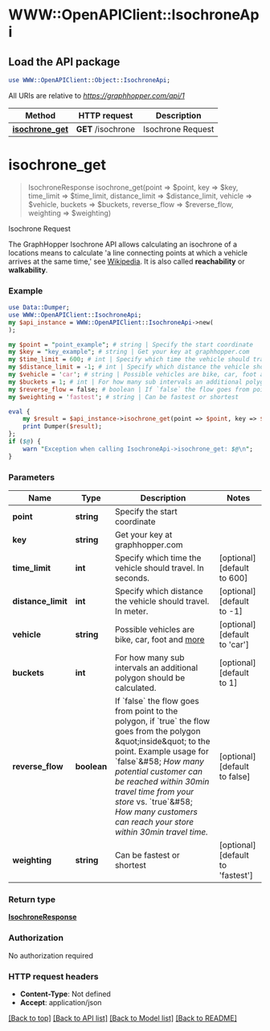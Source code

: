 # WWW::OpenAPIClient::IsochroneApi

## Load the API package
```perl
use WWW::OpenAPIClient::Object::IsochroneApi;
```

All URIs are relative to *https://graphhopper.com/api/1*

Method | HTTP request | Description
------------- | ------------- | -------------
[**isochrone_get**](IsochroneApi.md#isochrone_get) | **GET** /isochrone | Isochrone Request


# **isochrone_get**
> IsochroneResponse isochrone_get(point => $point, key => $key, time_limit => $time_limit, distance_limit => $distance_limit, vehicle => $vehicle, buckets => $buckets, reverse_flow => $reverse_flow, weighting => $weighting)

Isochrone Request

The GraphHopper Isochrone API allows calculating an isochrone of a locations means to calculate 'a line connecting points at which a vehicle arrives at the same time,' see [Wikipedia](http://en.wikipedia.org/wiki/Isochrone_map). It is also called **reachability** or **walkability**. 

### Example 
```perl
use Data::Dumper;
use WWW::OpenAPIClient::IsochroneApi;
my $api_instance = WWW::OpenAPIClient::IsochroneApi->new(
);

my $point = "point_example"; # string | Specify the start coordinate
my $key = "key_example"; # string | Get your key at graphhopper.com
my $time_limit = 600; # int | Specify which time the vehicle should travel. In seconds.
my $distance_limit = -1; # int | Specify which distance the vehicle should travel. In meter.
my $vehicle = 'car'; # string | Possible vehicles are bike, car, foot and [more](https://graphhopper.com/api/1/docs/supported-vehicle-profiles/)
my $buckets = 1; # int | For how many sub intervals an additional polygon should be calculated.
my $reverse_flow = false; # boolean | If `false` the flow goes from point to the polygon, if `true` the flow goes from the polygon \"inside\" to the point. Example usage for `false`&#58; *How many potential customer can be reached within 30min travel time from your store* vs. `true`&#58; *How many customers can reach your store within 30min travel time.*
my $weighting = 'fastest'; # string | Can be fastest or shortest

eval { 
    my $result = $api_instance->isochrone_get(point => $point, key => $key, time_limit => $time_limit, distance_limit => $distance_limit, vehicle => $vehicle, buckets => $buckets, reverse_flow => $reverse_flow, weighting => $weighting);
    print Dumper($result);
};
if ($@) {
    warn "Exception when calling IsochroneApi->isochrone_get: $@\n";
}
```

### Parameters

Name | Type | Description  | Notes
------------- | ------------- | ------------- | -------------
 **point** | **string**| Specify the start coordinate | 
 **key** | **string**| Get your key at graphhopper.com | 
 **time_limit** | **int**| Specify which time the vehicle should travel. In seconds. | [optional] [default to 600]
 **distance_limit** | **int**| Specify which distance the vehicle should travel. In meter. | [optional] [default to -1]
 **vehicle** | **string**| Possible vehicles are bike, car, foot and [more](https://graphhopper.com/api/1/docs/supported-vehicle-profiles/) | [optional] [default to &#39;car&#39;]
 **buckets** | **int**| For how many sub intervals an additional polygon should be calculated. | [optional] [default to 1]
 **reverse_flow** | **boolean**| If &#x60;false&#x60; the flow goes from point to the polygon, if &#x60;true&#x60; the flow goes from the polygon \&quot;inside\&quot; to the point. Example usage for &#x60;false&#x60;&amp;#58; *How many potential customer can be reached within 30min travel time from your store* vs. &#x60;true&#x60;&amp;#58; *How many customers can reach your store within 30min travel time.* | [optional] [default to false]
 **weighting** | **string**| Can be fastest or shortest | [optional] [default to &#39;fastest&#39;]

### Return type

[**IsochroneResponse**](IsochroneResponse.md)

### Authorization

No authorization required

### HTTP request headers

 - **Content-Type**: Not defined
 - **Accept**: application/json

[[Back to top]](#) [[Back to API list]](../README.md#documentation-for-api-endpoints) [[Back to Model list]](../README.md#documentation-for-models) [[Back to README]](../README.md)


